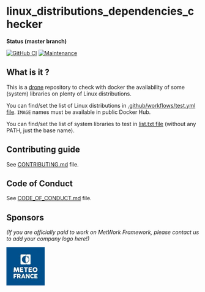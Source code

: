 # linux_distributions_dependencies_checker

[//]: # (automatically generated from https://github.com/metwork-framework/github_organization_management/blob/master/common_files/README.md)

**Status (master branch)**



[![GitHub CI](https://github.com/metwork-framework/linux_distributions_dependencies_checker/workflows/CI/badge.svg?branch=master)](https://github.com/metwork-framework/linux_distributions_dependencies_checker/actions?query=workflow%3ACI&branch=master)
[![Maintenance](https://github.com/metwork-framework/resources/blob/master/badges/maintained.svg)]()




## What is it ?

This is a [drone](https://drone.io/) repository to check with docker
the availability of some (system) libraries on plenty of Linux distributions.

You can find/set the list of Linux distributions in [.github/workflows/test.yml file](test.yml). `IMAGE` names
must be available in public Docker Hub.

You can find/set the list of system libraries to test in [list.txt file](list.txt) (without any PATH, just the base name).






## Contributing guide

See [CONTRIBUTING.md](CONTRIBUTING.md) file.



## Code of Conduct

See [CODE_OF_CONDUCT.md](CODE_OF_CONDUCT.md) file.



## Sponsors

*(If you are officially paid to work on MetWork Framework, please contact us to add your company logo here!)*

[![logo](https://raw.githubusercontent.com/metwork-framework/resources/master/sponsors/meteofrance-small.jpeg)](http://www.meteofrance.com)
